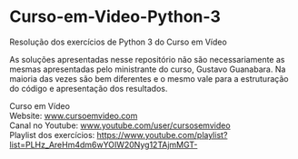 # Curso-em-Video-Python-3
Resolução dos exercícios de Python 3 do Curso em Vídeo

As soluções apresentadas nesse repositório não são necessariamente as mesmas apresentadas pelo ministrante do curso, Gustavo Guanabara. Na maioria das vezes são bem diferentes e o mesmo vale para a estruturação do código e apresentação dos resultados.

Curso em Vídeo<br>
Website: www.cursoemvideo.com<br>
Canal no Youtube: www.youtube.com/user/cursosemvideo<br>
Playlist dos exercícios: https://www.youtube.com/playlist?list=PLHz_AreHm4dm6wYOIW20Nyg12TAjmMGT-

